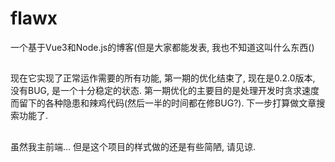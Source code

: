 # flawx
一个基于Vue3和Node.js的博客(但是大家都能发表, 我也不知道这叫什么东西()

## 
现在它实现了正常运作需要的所有功能, 第一期的优化结束了, 现在是0.2.0版本, 没有BUG, 是一个十分稳定的状态.
第一期优化的主要目的是处理开发时贪求速度而留下的各种隐患和辣鸡代码(然后一半的时间都在修BUG?).
下一步打算做文章搜索功能了.

##
虽然我主前端...
但是这个项目的样式做的还是有些简陋, 请见谅.
